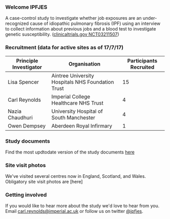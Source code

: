 ### Welcome IPFJES 

A case-control study to investigate whether job exposures are an under-recognized cause of idiopathic pulmonary fibrosis (IPF) using an interview to collect information about previous jobs and a blood test to investigate genetic susceptibility. ([clinicaltrials.gov NCT03211507](https://clinicaltrials.gov/ct2/show/NCT0321150))

### Recruitment (data for active sites as of 17/7/17)

| Principle Investigator | Organisation                                      | Participants Recruited |
|------------------------|---------------------------------------------------|------------------------|
| Lisa Spencer           | Aintree University Hospitals NHS Foundation Trust | 15                     |
| Carl Reynolds          | Imperial College Healthcare NHS Trust             | 4                      |
| Nazia Chaudhuri        | University Hospital of South Manchester           | 4                      |
| Owen Dempsey           | Aberdeen Royal Infirmary                          | 1                      |

### Study documents

Find the most updtodate version of the study documents [here](https://github.com/drcjar/ipfjes/blob/master/README.md)

### Site visit photos

We've visited several centres now in England, Scotland, and Wales. Obligatory site visit photos are [here]

### Getting involved

If you would like to hear more about the study we'd love to hear from you. Email <carl.reynolds@imperial.ac.uk> or follow us on twitter [@ipfjes](https://twitter.com/ipfjes). 


